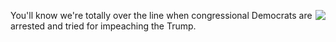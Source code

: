 <img src="http://scripting.com/images/2020/01/19/kingTrump.png" border="0" align="right">You'll know we're totally over the line when congressional Democrats are arrested and tried for impeaching the Trump. 

